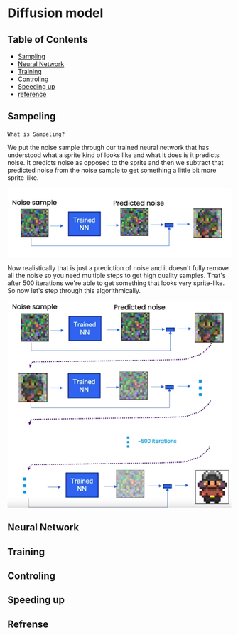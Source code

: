 # Diffusion model

## Table of Contents
- [Sampling](#Sampling)
- [Neural Network](#Neural-Network)
- [Training](#Training)
- [Controling](#Controling)
- [Speeding up](#Speeding-up)
- [reference](#reference)


## Sampeling
`What is Sampeling?`

We put the noise sample through our trained neural network that has understood what a sprite kind of looks like and what it does is it predicts noise. It predicts noise as opposed to the sprite and then we subtract that predicted noise from the noise sample to get something a little bit more sprite-like. 
  
![](docs/images/Sampling_first_part.png)  
  
Now realistically that is just a prediction of noise and it doesn't fully remove all the noise so you need multiple steps to get high quality samples. That's after 500 iterations we're able to get something that looks very sprite-like. So now let's step through this algorithmically.

![](docs/images/Sampling_second_part.png)  
## Neural Network

## Training

## Controling

## Speeding up

## Refrense
